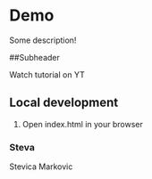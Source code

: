 # Demo

Some description!

##Subheader

Watch tutorial on YT

## Local development

1. Open index.html in your browser

### Steva

Stevica Markovic
